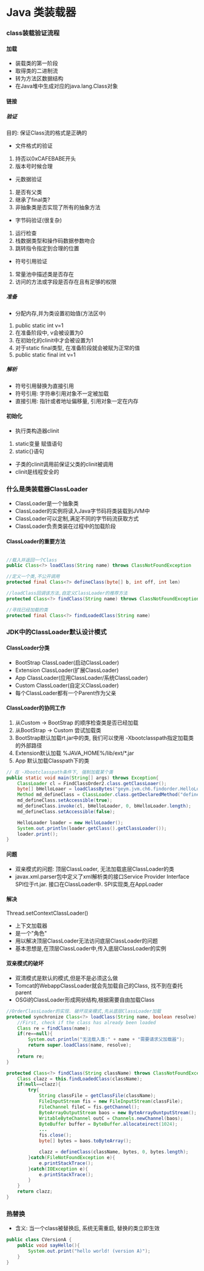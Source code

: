 # Java 类装载器


### class装载验证流程
#### 加载
- 装载类的第一阶段
- 取得类的二进制流
- 转为方法区数据结构
- 在Java堆中生成对应的java.lang.Class对象

#### 链接
##### 验证
目的: 保证Class流的格式是正确的
- 文件格式的验证
1. 持否以0xCAFEBABE开头
2. 版本号时候合理
- 元数据验证
1. 是否有父类
2. 继承了final类?
3. 非抽象类是否实现了所有的抽象方法
- 字节码验证(很复杂)
1. 运行检查
2. 栈数据类型和操作码数据参数吻合
3. 跳转指令指定到合理的位置
- 符号引用验证
1. 常量池中描述类是否存在
2. 访问的方法或字段是否存在且有足够的权限

##### 准备
- 分配内存,并为类设置初始值(方法区中)
1. public static int v=1
2. 在准备阶段中, v会被设置为0
3. 在初始化的clinit中才会被设置为1
4. 对于static final类型, 在准备阶段就会被赋为正常的值
5. public static final int v=1

##### 解析
- 符号引用替换为直接引用
- 符号引用: 字符串引用对象不一定被加载
- 直接引用: 指针或者地址偏移量, 引用对象一定在内存

#### 初始化
- 执行类构造器clinit
1. static变量 赋值语句
2. static{}语句
- 子类的clinit调用前保证父类的clinit被调用
- clinit是线程安全的

### 什么是类装载器ClassLoader
- ClassLoader是一个抽象类
- ClassLoader的实例将读入Java字节码将类装载到JVM中
- ClassLoader可以定制,满足不同的字节码流获取方式
- ClassLoader负责类装在过程中的加载阶段

#### ClassLoader的重要方法
```java

//载入并返回一个Class
public Class<?> loadClass(String name) throws ClassNotFoundException

//定义一个类,不公开调用
protected final Class<?> defineClass(byte[] b, int off, int len)

//loadClass回调该方法,自定义ClassLoader的推荐方法
protected Class<?> findClass(String name) throws ClassNotFoundException

//寻找已经加载的类
protected final Class<?> findLoadedClass(String name)
```

### JDK中的ClassLoader默认设计模式
#### ClassLoader分类
- BootStrap ClassLoader(启动ClassLoader)
- Extension ClassLoader(扩展ClassLoader)
- App ClassLoader(应用ClassLoader/系统ClassLoader)
- Custom ClassLoader(自定义ClassLoader)
- 每个ClassLoader都有一个Parent作为父亲

#### ClassLoader的协同工作
1. 从Custom -> BootStrap 的顺序检查类是否已经加载
2. 从BootStrap -> Custom 尝试加载类
3. BootStrap默认加载rt.jar中的类, 我们可以使用 -Xbootclasspath指定加载类的外部路径
4. Extension默认加载 %JAVA_HOME%/lib/ext/*.jar
5. App 默认加载Classpath下的类

```java
// 在 -Xbootclasspath条件下, 强制加载某个类
public static void main(String[] args) throws Exception{
    ClassLoader cl = FindClassOrder2.class.getClassLoaer();
    byte[] bHelloLoaer = loadClassBytes("geym.jvm.ch6.findorder.HelloLoader");
    Method md_defineClass = ClassLoader.class.getDeclaredMethod("defineClass", byte[].class, int.class, int.class);
    md_defineClass.setAccessible(true);
    md_defineClass.invoke(cl, bHelloLoader, 0, bHelloLoader.length);
    md_defineClass.setAccessible(false);

    HelloLoader loader = new HelloLoader();
    System.out.println(loader.getClass().getClassLoader());
    loader.print();
}
```

#### 问题
- 双亲模式的问题: 顶层ClassLoader, 无法加载底层ClassLoader的类
- javax.xml.parser包中定义了xml解析类的接口Service Provider Interface SPI位于rt.jar. 接口在ClassLoader中. SPI实现类,在AppLoader

#### 解决
Thread.setContextClassLoader()
- 上下文加载器
- 是一个"角色"
- 用以解决顶层ClassLoader无法访问底层ClassLoader的问题
- 基本思想是,在顶层ClassLoader中,传入底层ClassLoader的实例

#### 双亲模式的破坏
- 双清模式是默认的模式,但是不是必须这么做
- Tomcat的WebappClassLoader就会先加载自己的Class, 找不到在委托parent
- OSGi的ClassLoader形成网状结构,根据需要自由加载Class

```java
//OrderClassLoader的实现. 破坏双亲模式,先从底层ClassLoader加载
protected synchronize Class<?> loadClass(String name, boolean resolve) throws ClassNotFoundException {
    //First, check if the class has already been loaded
    Class re = findClass(name);
    if(re==null){
        System.out.println("无法载入类:" + name + "需要请求父加载器");
        return super.loadClass(name, resolve);
    }
    return re;
}

protected Class<?> findClass(String className) throws ClassNotFoundException {
    Class clazz = this.findLoadedClass(className);
    if(null==clazz){
        try{
            String classFile = getClassFile(className);
            FileInputStream fis = new FileInputStream(classFile);
            FileChannel fileC = fis.getChannel();
            ByteArrayOutputStream baos = new ByteArrayOuntputStream();
            WritableByteChannel outC = Channels.newChannel(baos);
            ByteBuffer buffer = ByteBuffer.allocateirect(1024);
            ...
            fis.close();
            byte[] bytes = baos.toByteArray();

            clazz = defineClass(className, bytes, 0, bytes.length);
        }catch(FileNotFoundException e){
            e.printStackTrace();
        }catch(IOException e){
            e.printStackTrace();
        }
    }
    return clazz;
}
```

### 热替换

- 含义: 当一个class被替换后, 系统无需重启, 替换的类立即生效

```java
public class CVersionA {
    public void sayHello(){
        System.out.print("hello world! (version A)");
    }
}
```


